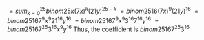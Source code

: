 $=sum^{25}_{k=0} binom{25}{k}{(7x)}^k {(21y)}^{25-k}$ 
$=binom{25}{16}{(7x)}^{9} {(21y)}^{16}$ 
$=binom{25}{16}7^{9} x^{9} {21}^{16} y^{16}$ 
$=binom{25}{16}7^{9} x^{9} 3^{16} 7^{16} y^{16}$ 
$=binom{25}{16}7^{25} 3^{16} x^{9} y^{16}$ 
Thus, the coefficient is $binom{25}{16}7^{25} 3^{16}$
